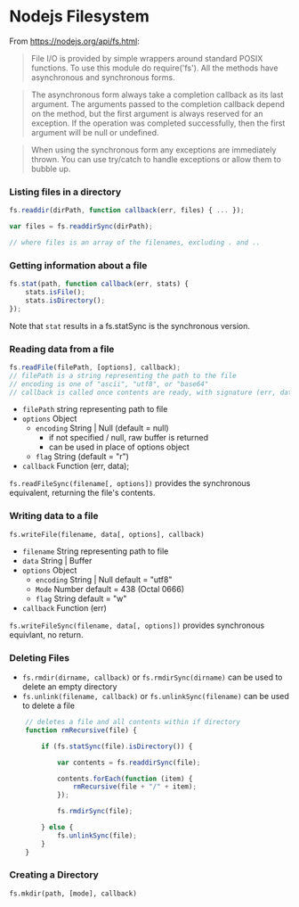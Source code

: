 # Nodejs Filesystem

From https://nodejs.org/api/fs.html:
>File I/O is provided by simple wrappers around standard POSIX functions. To use this module do require('fs'). All the methods have asynchronous and synchronous forms.
  
>The asynchronous form always take a completion callback as its last argument. The arguments passed to the completion callback depend on the method, but the first argument is always reserved for an exception. If the operation was completed successfully, then the first argument will be null or undefined.

>When using the synchronous form any exceptions are immediately thrown. You can use try/catch to handle exceptions or allow them to bubble up.

### Listing files in a directory

```js
fs.readdir(dirPath, function callback(err, files) { ... });

var files = fs.readdirSync(dirPath);

// where files is an array of the filenames, excluding . and ..

```


### Getting information about a file

```js
fs.stat(path, function callback(err, stats) {
    stats.isFile();
    stats.isDirectory();    
});

```
Note that `stat` results in a 
fs.statSync is the synchronous version.

### Reading data from a file

```js
fs.readFile(filePath, [options], callback);
// filePath is a string representing the path to the file
// encoding is one of "ascii", "utf8", or "base64"
// callback is called once contents are ready, with signature (err, data)
```
* `filePath` string representing path to file
* `options` Object
    - `encoding` String | Null (default = null)
        + if not specified / null, raw buffer is returned
        + can be used in place of options object
    - `flag` String (default = "r")
* `callback` Function (err, data);

`fs.readFileSync(filename[, options])` provides the synchronous equivalent, returning the file's contents.

### Writing data to a file

`fs.writeFile(filename, data[, options], callback)`
* `filename` String representing path to file
* `data` String | Buffer
* `options` Object
    - `encoding` String | Null default = "utf8"
    - `Mode` Number default = 438 (Octal 0666)
    - `flag` String default = "w"
* `callback` Function (err)

`fs.writeFileSync(filename, data[, options])` provides synchronous equivlant, no return.

### Deleting Files

* `fs.rmdir(dirname, callback)` or `fs.rmdirSync(dirname)` can be used to delete an empty directory
* `fs.unlink(filename, callback)` or `fs.unlinkSync(filename)` can be used to delete a file

```javascript
    // deletes a file and all contents within if directory
    function rmRecursive(file) {

        if (fs.statSync(file).isDirectory()) {

            var contents = fs.readdirSync(file);

            contents.forEach(function (item) {
                rmRecursive(file + "/" + item);
            });

            fs.rmdirSync(file);

        } else {
            fs.unlinkSync(file);
        }
    }
```

### Creating a Directory
`fs.mkdir(path, [mode], callback)`